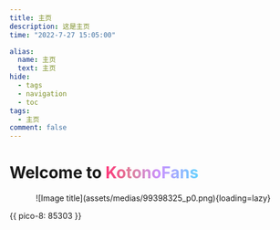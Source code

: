 ```yaml
---
title: 主页
description: 这是主页
time: "2022-7-27 15:05:00"

alias: 
  name: 主页
  text: 主页
hide:
  - tags
  - navigation
  - toc
tags:
  - 主页
comment: false
---
```


# Welcome to <span style="background: rgb(255,51,120);background: linear-gradient(90deg, rgba(255,51,120,1) 0%, rgba(221,131,158,1) 28%, rgba(202,145,255,1) 58%, rgba(100,212,255,1) 100%);;-webkit-background-clip: text;-webkit-text-fill-color: transparent;">KotonoFans</span>

<center>
![Image title](assets/medias/99398325_p0.png){loading=lazy}</center>

{{ pico-8: 85303 }}
